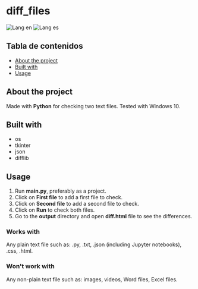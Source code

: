 # diff_files

![Lang en](https://img.shields.io/badge/lang-en-blue?style=flat&link=https%3A%2F%2Fgithub.com%2Fian-ani%2Fdiff_files%2Fblob%2Fmain%2FREADME.md)
![Lang es](https://img.shields.io/badge/lang-es-red?style=flat&link=https%3A%2F%2Fgithub.com%2Fian-ani%2Fdiff_files%2Fblob%2Fmain%2FREADME.es.md)

## Tabla de contenidos

- [About the project](#About-the-project)
- [Built with](#Built-with)
- [Usage](#Usage)

## About the project

Made with **Python** for checking two text files.
Tested with Windows 10.

## Built with

- os
- tkinter
- json
- difflib

## Usage

1. Run **main.py**, preferably as a project.
2. Click on **First file** to add a first file to check.
3. Click on **Second file** to add a second file to check.
4. Click on **Run** to check both files.
5. Go to the **output** directory and open **diff.html** file to see the differences.

### Works with

Any plain text file such as: .py, .txt, .json (including Jupyter notebooks), .css, .html.

### Won't work with

Any non-plain text file such as: images, videos, Word files, Excel files.